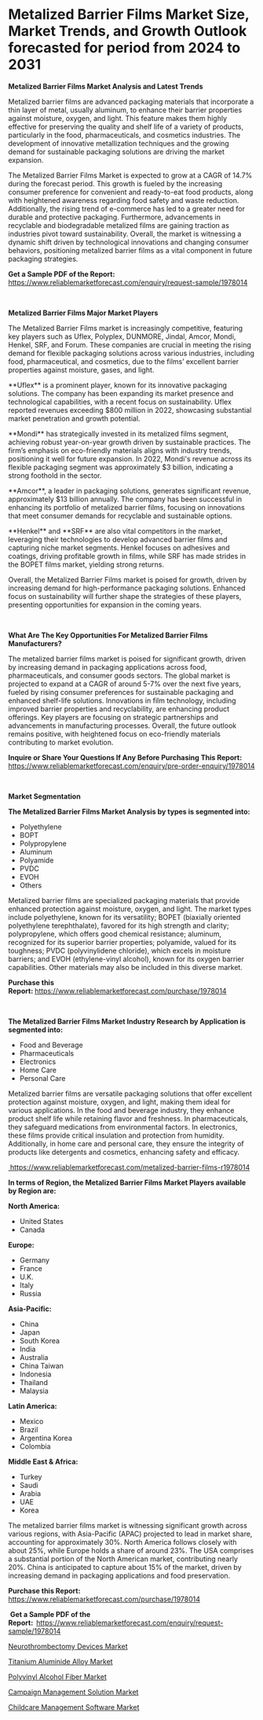 <p><h1>Metalized Barrier Films Market Size, Market Trends, and Growth Outlook forecasted for period from 2024 to 2031</h1></p><p><strong>Metalized Barrier Films Market Analysis and Latest Trends</strong></p>
<p><p>Metalized barrier films are advanced packaging materials that incorporate a thin layer of metal, usually aluminum, to enhance their barrier properties against moisture, oxygen, and light. This feature makes them highly effective for preserving the quality and shelf life of a variety of products, particularly in the food, pharmaceuticals, and cosmetics industries. The development of innovative metallization techniques and the growing demand for sustainable packaging solutions are driving the market expansion.</p><p>The Metalized Barrier Films Market is expected to grow at a CAGR of 14.7% during the forecast period. This growth is fueled by the increasing consumer preference for convenient and ready-to-eat food products, along with heightened awareness regarding food safety and waste reduction. Additionally, the rising trend of e-commerce has led to a greater need for durable and protective packaging. Furthermore, advancements in recyclable and biodegradable metalized films are gaining traction as industries pivot toward sustainability. Overall, the market is witnessing a dynamic shift driven by technological innovations and changing consumer behaviors, positioning metalized barrier films as a vital component in future packaging strategies.</p></p>
<p><strong>Get a Sample PDF of the Report:&nbsp;</strong> <a href="https://www.reliablemarketforecast.com/enquiry/request-sample/1978014?utm_campaign=1110&utm_medium=2&utm_source=Github&utm_content=ia&utm_term=14112024&utm_id=metalized-barrier-films">https://www.reliablemarketforecast.com/enquiry/request-sample/1978014</a></p>
<p>&nbsp;</p>
<p><strong>Metalized Barrier Films Major Market Players</strong></p>
<p><p>The Metalized Barrier Films market is increasingly competitive, featuring key players such as Uflex, Polyplex, DUNMORE, Jindal, Amcor, Mondi, Henkel, SRF, and Forum. These companies are crucial in meeting the rising demand for flexible packaging solutions across various industries, including food, pharmaceutical, and cosmetics, due to the films’ excellent barrier properties against moisture, gases, and light.</p><p>**Uflex** is a prominent player, known for its innovative packaging solutions. The company has been expanding its market presence and technological capabilities, with a recent focus on sustainability. Uflex reported revenues exceeding $800 million in 2022, showcasing substantial market penetration and growth potential.</p><p>**Mondi** has strategically invested in its metalized films segment, achieving robust year-on-year growth driven by sustainable practices. The firm’s emphasis on eco-friendly materials aligns with industry trends, positioning it well for future expansion. In 2022, Mondi's revenue across its flexible packaging segment was approximately $3 billion, indicating a strong foothold in the sector.</p><p>**Amcor**, a leader in packaging solutions, generates significant revenue, approximately $13 billion annually. The company has been successful in enhancing its portfolio of metalized barrier films, focusing on innovations that meet consumer demands for recyclable and sustainable options.</p><p>**Henkel** and **SRF** are also vital competitors in the market, leveraging their technologies to develop advanced barrier films and capturing niche market segments. Henkel focuses on adhesives and coatings, driving profitable growth in films, while SRF has made strides in the BOPET films market, yielding strong returns.</p><p>Overall, the Metalized Barrier Films market is poised for growth, driven by increasing demand for high-performance packaging solutions. Enhanced focus on sustainability will further shape the strategies of these players, presenting opportunities for expansion in the coming years.</p></p>
<p>&nbsp;</p>
<p><strong>What Are The Key Opportunities For Metalized Barrier Films Manufacturers?</strong></p>
<p><p>The metalized barrier films market is poised for significant growth, driven by increasing demand in packaging applications across food, pharmaceuticals, and consumer goods sectors. The global market is projected to expand at a CAGR of around 5-7% over the next five years, fueled by rising consumer preferences for sustainable packaging and enhanced shelf-life solutions. Innovations in film technology, including improved barrier properties and recyclability, are enhancing product offerings. Key players are focusing on strategic partnerships and advancements in manufacturing processes. Overall, the future outlook remains positive, with heightened focus on eco-friendly materials contributing to market evolution.</p></p>
<p><strong>Inquire or Share Your Questions If Any Before Purchasing This Report:</strong> <a href="https://www.reliablemarketforecast.com/enquiry/pre-order-enquiry/1978014?utm_campaign=1110&utm_medium=2&utm_source=Github&utm_content=ia&utm_term=14112024&utm_id=metalized-barrier-films">https://www.reliablemarketforecast.com/enquiry/pre-order-enquiry/1978014</a></p>
<p>&nbsp;</p>
<p><strong>Market Segmentation</strong></p>
<p><strong>The Metalized Barrier Films Market Analysis by types is segmented into:</strong></p>
<p><ul><li>Polyethylene</li><li>BOPT</li><li>Polypropylene</li><li>Aluminum</li><li>Polyamide</li><li>PVDC</li><li>EVOH</li><li>Others</li></ul></p>
<p><p>Metalized barrier films are specialized packaging materials that provide enhanced protection against moisture, oxygen, and light. The market types include polyethylene, known for its versatility; BOPET (biaxially oriented polyethylene terephthalate), favored for its high strength and clarity; polypropylene, which offers good chemical resistance; aluminum, recognized for its superior barrier properties; polyamide, valued for its toughness; PVDC (polyvinylidene chloride), which excels in moisture barriers; and EVOH (ethylene-vinyl alcohol), known for its oxygen barrier capabilities. Other materials may also be included in this diverse market.</p></p>
<p><strong>Purchase this Report:&nbsp;</strong><a href="https://www.reliablemarketforecast.com/purchase/1978014?utm_campaign=1110&utm_medium=2&utm_source=Github&utm_content=ia&utm_term=14112024&utm_id=metalized-barrier-films">https://www.reliablemarketforecast.com/purchase/1978014</a></p>
<p>&nbsp;</p>
<p><strong>The Metalized Barrier Films Market Industry Research by Application is segmented into:</strong></p>
<p><ul><li>Food and Beverage</li><li>Pharmaceuticals</li><li>Electronics</li><li>Home Care</li><li>Personal Care</li></ul></p>
<p><p>Metalized barrier films are versatile packaging solutions that offer excellent protection against moisture, oxygen, and light, making them ideal for various applications. In the food and beverage industry, they enhance product shelf life while retaining flavor and freshness. In pharmaceuticals, they safeguard medications from environmental factors. In electronics, these films provide critical insulation and protection from humidity. Additionally, in home care and personal care, they ensure the integrity of products like detergents and cosmetics, enhancing safety and efficacy.</p></p>
<p><a href="https://www.reliablemarketforecast.com/metalized-barrier-films-r1978014?utm_campaign=1110&utm_medium=2&utm_source=Github&utm_content=ia&utm_term=14112024&utm_id=metalized-barrier-films">&nbsp;https://www.reliablemarketforecast.com/metalized-barrier-films-r1978014</a></p>
<p><strong>In terms of Region, the Metalized Barrier Films Market Players available by Region are:</strong></p>
<p>
    <p> <strong> North America: </strong>
        <ul>
            <li>United States</li>
            <li>Canada</li>
        </ul>
        </p> 
    <p> <strong> Europe: </strong>
        <ul>
            <li>Germany</li>
            <li>France</li>
            <li>U.K.</li>
            <li>Italy</li>
            <li>Russia</li>
        </ul>
        </p> 
    <p> <strong> Asia-Pacific: </strong>
        <ul>
            <li>China</li>
            <li>Japan</li>
            <li>South Korea</li>
            <li>India</li>
            <li>Australia</li>
            <li>China Taiwan</li>
            <li>Indonesia</li>
            <li>Thailand</li>
            <li>Malaysia</li>
        </ul>
        </p> 
    <p> <strong> Latin America: </strong>
        <ul>
            <li>Mexico</li>
            <li>Brazil</li>
            <li>Argentina Korea</li>
            <li>Colombia</li>
        </ul>
        </p> 
    <p> <strong> Middle East & Africa: </strong>
        <ul>
            <li>Turkey</li>
            <li>Saudi</li>
            <li>Arabia</li>
            <li>UAE</li>
            <li>Korea</li>
        </ul>
    </p>
    </p>
<p><p>The metalized barrier films market is witnessing significant growth across various regions, with Asia-Pacific (APAC) projected to lead in market share, accounting for approximately 30%. North America follows closely with about 25%, while Europe holds a share of around 23%. The USA comprises a substantial portion of the North American market, contributing nearly 20%. China is anticipated to capture about 15% of the market, driven by increasing demand in packaging applications and food preservation.</p></p>
<p><strong>Purchase this Report: </strong><a href="https://www.reliablemarketforecast.com/purchase/1978014?utm_campaign=1110&utm_medium=2&utm_source=Github&utm_content=ia&utm_term=14112024&utm_id=metalized-barrier-films">https://www.reliablemarketforecast.com/purchase/1978014</a></p>
<p>&nbsp;<strong>Get a Sample PDF of the Report:&nbsp;&nbsp;</strong><a href="https://www.reliablemarketforecast.com/enquiry/request-sample/1978014?utm_campaign=1110&utm_medium=2&utm_source=Github&utm_content=ia&utm_term=14112024&utm_id=metalized-barrier-films">https://www.reliablemarketforecast.com/enquiry/request-sample/1978014</a></p>
<p><strong></strong></p>
<p><p><a href="https://www.linkedin.com/pulse/neurothrombectomy-devices-spectrum-usage-patterns-sector-8c3ic?utm_campaign=1110&utm_medium=2&utm_source=Github&utm_content=ia&utm_term=14112024&utm_id=metalized-barrier-films">Neurothrombectomy Devices Market</a></p><p><a href="https://www.linkedin.com/pulse/titanium-aluminide-alloy-market-size-share-growth-analysis-oddmc?utm_campaign=1110&utm_medium=2&utm_source=Github&utm_content=ia&utm_term=14112024&utm_id=metalized-barrier-films">Titanium Aluminide Alloy Market</a></p><p><a href="https://www.linkedin.com/pulse/polyvinyl-alcohol-fiber-market-trends-detailed-study-jruhc?utm_campaign=1110&utm_medium=2&utm_source=Github&utm_content=ia&utm_term=14112024&utm_id=metalized-barrier-films">Polyvinyl Alcohol Fiber Market</a></p><p><a href="https://issuu.com/reportprime-2/docs/campaign-management-solution-market_1be3b809823e08?utm_campaign=1110&utm_medium=2&utm_source=Github&utm_content=ia&utm_term=14112024&utm_id=metalized-barrier-films">Campaign Management Solution Market</a></p><p><a href="https://issuu.com/reportprime-2/docs/childcare-management-software-marke_ef5ed353c83583?utm_campaign=1110&utm_medium=2&utm_source=Github&utm_content=ia&utm_term=14112024&utm_id=metalized-barrier-films">Childcare Management Software Market</a></p></p>